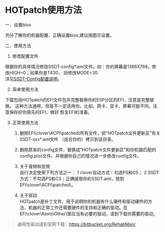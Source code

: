 # HOTpatch使用方法 #

一、设置bios

   充分了解你的机器配置，正确设置bios,建议按图示设置。

二、使用方法

1. 修改配置文件

  根据你的具体情况修改SSDT-config*.aml文件。如：你的屏幕是1366X768，修改HIGH=0；如果你是T430，
则修改MODE=30\
详见[SSDT-Config配置说明](https://raw.githubusercontent.com/jzhjm/ThinkPad_HotPatch/master/HOT3.2综合补丁包(2017–08-16)/SSDT-Config配置说明3.2.md/)。

2. 简单使用方法

  下载包括HOTpatch的EFI文件包并完整替换你的ESP分区的EFI，注意是完整替换。
  这种方法通用，但是不一定适用你。比如，网卡、显卡、屏幕可能不同。注意保存好你原先的EFI，做好
恢复EFI的准备。

3. 正常使用方法

    1. 删除EFI\clover\ACPI\patched\所有文件，把“HOTpatch文件更新区”有关SSDT-xxx*.aml文件
   （适合你的）拷贝到该目录。

    2. 删除原来的config文件，替换成“HOTpatch文件更新区”和你机器匹配的config.plist文件。并根据你自己的情况进一步修改config文件。

    3. 关于睿频和变频\
自行决定使用下列方法之一：
1 clover自动方式：勾选PS和CS；
2 SSDT方式：不勾选PS和CS；正确提取你的SSDT.aml，放到EFI\clover\ACPI\patched\。

    4. 关于驱动\
  HOTpatch是补丁文件，用于说明你的机器有什么硬件和驱动硬件的方法，机器的正常工作还需要硬件的支持和正确的驱动。在EFI\clover\Kexts\Other\里应当有必要的驱动，请到下载你需要的驱动。

> 通用性驱动请到官网下载：https://bitbucket.org/RehabMan/
